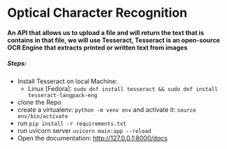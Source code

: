 # Optical Character Recognition

#### An API that allows us to upload a file and will return the text that is contains in that file, we will use Tesseract, Tesseract is an open-source OCR Engine that extracts printed or written text from images

##### Steps:

- Install Tesseract on local Machine:
  - Linux [Fedora]: `sudo dnf install tesseract && sudo dnf install tesseract-langpack-eng`
- clone the Repo
- create a virtualenv: `python -m venv env` and activate it: `source env/bin/activate`
- run `pip install -r requirements.txt`
- run uvicorn server `uvicorn main:app --reload`
- Open the documentation: <http://127.0.0.1:8000/docs>
